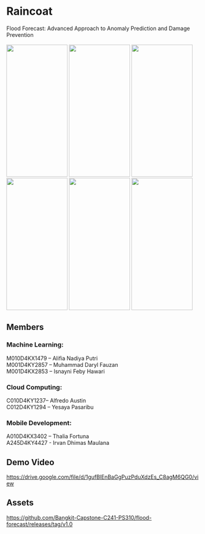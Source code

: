 # Raincoat
Flood Forecast: Advanced Approach to Anomaly Prediction and Damage Prevention <br> <br>
<img src="https://github.com/Bangkit-Capstone-C241-PS310/flood-forecast/assets/88278165/81a5b146-c9ce-49fc-92d4-c902b257755f" width="159" height="344">
<img src="https://github.com/Bangkit-Capstone-C241-PS310/flood-forecast/assets/88278165/8531c1d0-7cf4-4313-8744-e1cb63b755c6" width="159" height="344">
<img src="https://github.com/Bangkit-Capstone-C241-PS310/flood-forecast/assets/88278165/be4a624b-de87-46a5-9c05-57d2537a74b0" width="159" height="344">
<img src="https://github.com/Bangkit-Capstone-C241-PS310/flood-forecast/assets/88278165/5e8a991d-5de7-49dd-8ad9-672ad38b6f03" width="159" height="344">
<img src="https://github.com/Bangkit-Capstone-C241-PS310/flood-forecast/assets/88278165/94973313-3f58-48d9-b374-168e2d7f7866" width="159" height="344">
<img src="https://github.com/Bangkit-Capstone-C241-PS310/flood-forecast/assets/88278165/1be507d2-da63-4c95-916d-35714aa61135" width="159" height="344">

## Members
### Machine Learning:
M010D4KX1479 – Alifia Nadiya Putri<br>
M001D4KY2857 – Muhammad Daryl Fauzan<br>
M001D4KX2853 – Isnayni Feby Hawari<br>
### Cloud Computing:
C010D4KY1237– Alfredo Austin<br>
C012D4KY1294 – Yesaya Pasaribu<br>
### Mobile Development:
A010D4KX3402 – Thalia Fortuna<br>
A245D4KY4427 - Irvan Dhimas Maulana<br>

## Demo Video
https://drive.google.com/file/d/1gufBlEnBaGgPuzPduXdzEs_C8agM6QG0/view

## Assets
https://github.com/Bangkit-Capstone-C241-PS310/flood-forecast/releases/tag/v1.0
